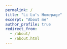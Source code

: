 ```yaml
---
permalink: /
title: "Li Lu's Homepage"
excerpt: "About me"
author_profile: true
redirect_from: 
  - /about/
  - /about.html
---
```




